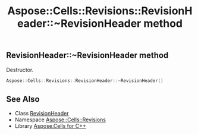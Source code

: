 ﻿---
title: Aspose::Cells::Revisions::RevisionHeader::~RevisionHeader method
linktitle: ~RevisionHeader
second_title: Aspose.Cells for C++ API Reference
description: 'Aspose::Cells::Revisions::RevisionHeader::~RevisionHeader method. Destructor in C++.'
type: docs
weight: 200
url: /cpp/aspose.cells.revisions/revisionheader/~revisionheader/
---
## RevisionHeader::~RevisionHeader method


Destructor.

```cpp
Aspose::Cells::Revisions::RevisionHeader::~RevisionHeader()
```

## See Also

* Class [RevisionHeader](../)
* Namespace [Aspose::Cells::Revisions](../../)
* Library [Aspose.Cells for C++](../../../)
